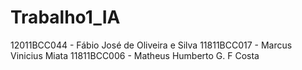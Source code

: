 # Trabalho1_IA

12011BCC044 - Fábio José de Oliveira e Silva
11811BCC017 - Marcus Vinicius Miata
11811BCC006 - Matheus Humberto G. F Costa